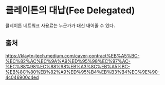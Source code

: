 # 클레이튼의 대납(Fee Delegated)  
클레이튼 네트워크 사용료는 누군가가 대신 내어줄 수 있다.  


## 출처  
https://klaytn-tech.medium.com/caver-contract%EB%A5%BC-%EC%82%AC%EC%9A%A9%ED%95%98%EC%97%AC-%EC%88%98%EC%88%98%EB%A3%8C%EB%A5%BC-%EB%8C%80%EB%82%A9%ED%95%B4%EB%B3%B4%EC%9E%90-4c046900c4ed  

